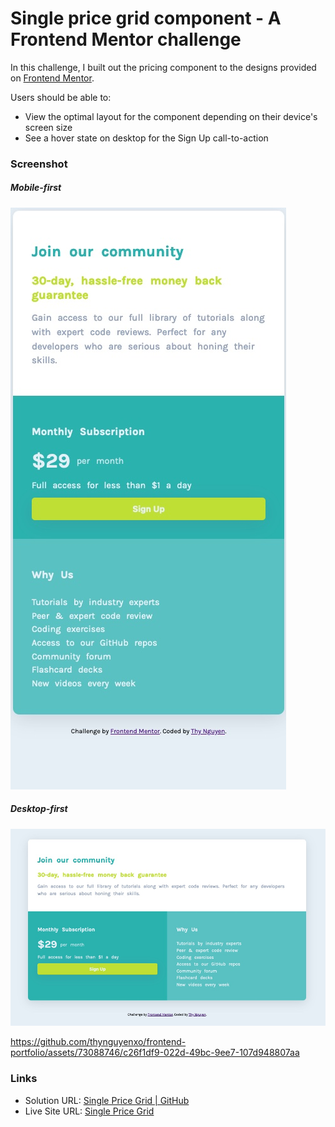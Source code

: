 # Single price grid component - A Frontend Mentor challenge

In this challenge, I built out the pricing component to the designs provided on [Frontend Mentor](https://www.frontendmentor.io/challenges/single-price-grid-component-5ce41129d0ff452fec5abbbc).

Users should be able to:
- View the optimal layout for the component depending on their device's screen size
- See a hover state on desktop for the Sign Up call-to-action

### Screenshot
##### Mobile-first
![mobile-screenshot](./images/mobile-screenshot.jpg)


##### Desktop-first
![desktop-screenshot](./images/desktop-screenshot.jpg)


https://github.com/thynguyenxo/frontend-portfolio/assets/73088746/c26f1df9-022d-49bc-9ee7-107d948807aa



### Links

- Solution URL: [Single Price Grid | GitHub](https://github.com/thynguyenxo/frontend-portfolio/tree/main/price-grid)
- Live Site URL: [Single Price Grid](https://thynguyenxo.github.io/frontend-portfolio/price-grid/index.html)


